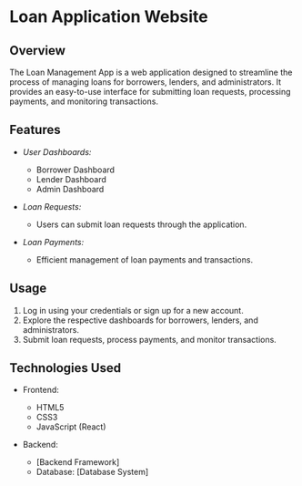 # Loan Application Website

## Overview

The Loan Management App is a web application designed to streamline the process of managing loans for borrowers, lenders, and administrators. It provides an easy-to-use interface for submitting loan requests, processing payments, and monitoring transactions.

## Features

- *User Dashboards:*
  - Borrower Dashboard
  - Lender Dashboard
  - Admin Dashboard

- *Loan Requests:*
  - Users can submit loan requests through the application.

- *Loan Payments:*
  - Efficient management of loan payments and transactions.


## Usage

1. Log in using your credentials or sign up for a new account.
2. Explore the respective dashboards for borrowers, lenders, and administrators.
3. Submit loan requests, process payments, and monitor transactions.

## Technologies Used

- Frontend:
  - HTML5
  - CSS3
  - JavaScript (React)

- Backend:
  - [Backend Framework]
  - Database: [Database System]
